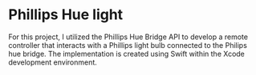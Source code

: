 # Phillips Hue light
For this project, I utilized the Phillips Hue Bridge API to develop a remote controller that interacts with a Phillips light bulb connected to the Philips hue bridge. 
The implementation is created using Swift within the Xcode development environment.


